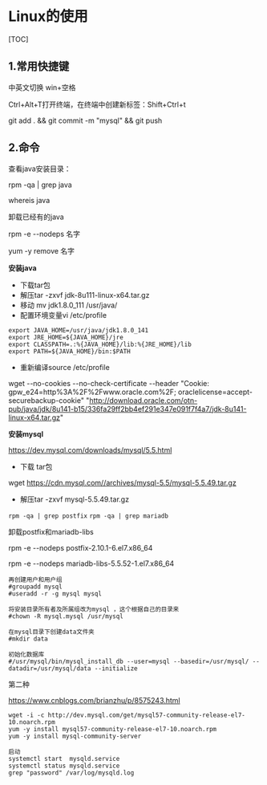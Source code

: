# Linux的使用

[TOC]

## 1.常用快捷键

中英文切换 win+空格

Ctrl+Alt+T打开终端，在终端中创建新标签：Shift+Ctrl+t

git add . && git commit -m "mysql" && git push

## 2.命令

查看java安装目录：

rpm -qa | grep java

whereis java

卸载已经有的java

 rpm -e --nodeps 名字

yum -y remove 名字

**安装java**

- 下载tar包
- 解压tar -zxvf jdk-8u111-linux-x64.tar.gz
- 移动 mv jdk1.8.0_111 /usr/java/
- 配置环境变量vi /etc/profile

```shell
export JAVA_HOME=/usr/java/jdk1.8.0_141
export JRE_HOME=${JAVA_HOME}/jre
export CLASSPATH=.:%{JAVA_HOME}/lib:%{JRE_HOME}/lib
export PATH=${JAVA_HOME}/bin:$PATH
```

- 重新编译source /etc/profile

wget --no-cookies --no-check-certificate --header "Cookie: gpw_e24=http%3A%2F%2Fwww.oracle.com%2F; oraclelicense=accept-securebackup-cookie" "http://download.oracle.com/otn-pub/java/jdk/8u141-b15/336fa29ff2bb4ef291e347e091f7f4a7/jdk-8u141-linux-x64.tar.gz"



**安装mysql**

<https://dev.mysql.com/downloads/mysql/5.5.html>

- 下载 tar包

wget https://cdn.mysql.com//archives/mysql-5.5/mysql-5.5.49.tar.gz

- 解压tar -zxvf mysql-5.5.49.tar.gz

`rpm -qa | grep postfix`
`rpm -qa | grep mariadb`

卸载postfix和mariadb-libs

rpm -e --nodeps postfix-2.10.1-6.el7.x86_64

rpm -e --nodeps mariadb-libs-5.5.52-1.el7.x86_64

```shell
再创建用户和用户组
#groupadd mysql
#useradd -r -g mysql mysql

将安装目录所有者及所属组改为mysql ，这个根据自己的目录来
#chown -R mysql.mysql /usr/mysql

在mysql目录下创建data文件夹
#mkdir data

初始化数据库
#/usr/mysql/bin/mysql_install_db --user=mysql --basedir=/usr/mysql/ --datadir=/usr/mysql/data --initialize

```



第二种

<https://www.cnblogs.com/brianzhu/p/8575243.html>

```shell
wget -i -c http://dev.mysql.com/get/mysql57-community-release-el7-10.noarch.rpm
yum -y install mysql57-community-release-el7-10.noarch.rpm
yum -y install mysql-community-server
```

```
启动
systemctl start  mysqld.service
systemctl status mysqld.service
grep "password" /var/log/mysqld.log
```









